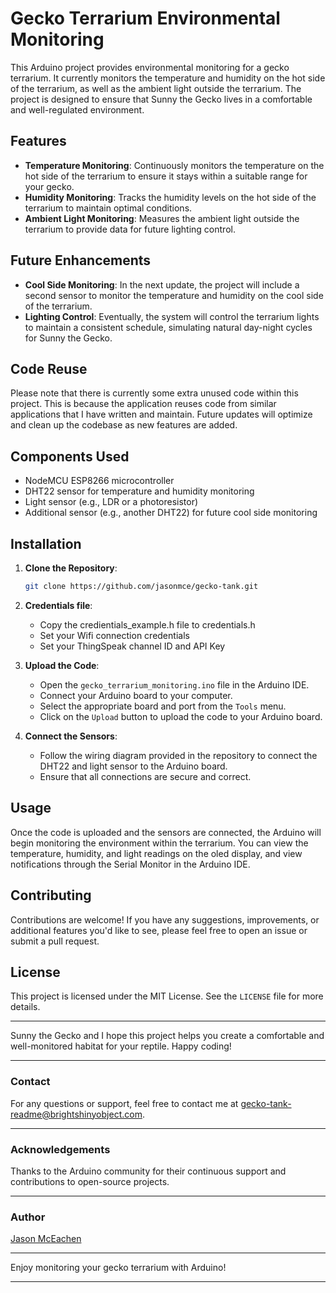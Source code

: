 # Gecko Terrarium Environmental Monitoring

This Arduino project provides environmental monitoring for a gecko terrarium. It currently monitors the temperature and humidity on the hot side of the terrarium, as well as the ambient light outside the terrarium. The project is designed to ensure that Sunny the Gecko lives in a comfortable and well-regulated environment.

## Features

- **Temperature Monitoring**: Continuously monitors the temperature on the hot side of the terrarium to ensure it stays within a suitable range for your gecko.
- **Humidity Monitoring**: Tracks the humidity levels on the hot side of the terrarium to maintain optimal conditions.
- **Ambient Light Monitoring**: Measures the ambient light outside the terrarium to provide data for future lighting control.

## Future Enhancements

- **Cool Side Monitoring**: In the next update, the project will include a second sensor to monitor the temperature and humidity on the cool side of the terrarium.
- **Lighting Control**: Eventually, the system will control the terrarium lights to maintain a consistent schedule, simulating natural day-night cycles for Sunny the Gecko.

## Code Reuse

Please note that there is currently some extra unused code within this project. This is because the application reuses code from similar applications that I have written and maintain. Future updates will optimize and clean up the codebase as new features are added.

## Components Used

- NodeMCU ESP8266 microcontroller
- DHT22 sensor for temperature and humidity monitoring
- Light sensor (e.g., LDR or a photoresistor)
- Additional sensor (e.g., another DHT22) for future cool side monitoring

## Installation

1. **Clone the Repository**:
   ```sh
   git clone https://github.com/jasonmce/gecko-tank.git
   ```

2. **Credentials file**:
   - Copy the credientials_example.h file to credentials.h
   - Set your Wifi connection credentials
   - Set your ThingSpeak channel ID and API Key

2. **Upload the Code**:
   - Open the `gecko_terrarium_monitoring.ino` file in the Arduino IDE.
   - Connect your Arduino board to your computer.
   - Select the appropriate board and port from the `Tools` menu.
   - Click on the `Upload` button to upload the code to your Arduino board.

3. **Connect the Sensors**:
   - Follow the wiring diagram provided in the repository to connect the DHT22 and light sensor to the Arduino board.
   - Ensure that all connections are secure and correct.

## Usage

Once the code is uploaded and the sensors are connected, the Arduino will begin monitoring the environment within the terrarium. You can view the temperature, humidity, and light readings on the oled display, and view notifications through the Serial Monitor in the Arduino IDE.

## Contributing

Contributions are welcome! If you have any suggestions, improvements, or additional features you'd like to see, please feel free to open an issue or submit a pull request.

## License

This project is licensed under the MIT License. See the `LICENSE` file for more details.

---

Sunny the Gecko and I hope this project helps you create a comfortable and well-monitored habitat for your reptile. Happy coding!

---

### Contact

For any questions or support, feel free to contact me at [gecko-tank-readme@brightshinyobject.com](mailto:gecko-tank-readme@brightshinyobject.com).

---

### Acknowledgements

Thanks to the Arduino community for their continuous support and contributions to open-source projects.

---

### Author

[Jason McEachen](https://github.com/jasonmce)

---

Enjoy monitoring your gecko terrarium with Arduino!

---
